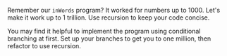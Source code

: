 Remember our `inWords` program? It worked for numbers up to 1000. Let's make it work up to 1 trillion. Use recursion to keep your code concise.

You may find it helpful to implement the program using conditional branching at first. Set up your branches to get you to one million, then refactor to use recursion.
